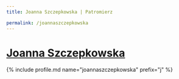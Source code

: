 ```yaml
---
title: Joanna Szczepkowska | Patromierz

permalink: /joannaszczepkowska
---
```


# [Joanna Szczepkowska](https://patronite.pl/joannaszczepkowska)

{% include profile.md name="joannaszczepkowska" prefix="j" %}
